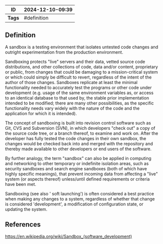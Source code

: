 | ID       | 2024-12-10-09:39 |
| -------- | ----------------- |
| **Tags** | #definition       |
## Definition

A sandbox is a testing environment that isolates untested code changes and outright experimentation from the production environment.

Sandboxing protects "live" servers and their data, vetted source code distributions, and other collections of code, data and/or content, proprietary or public, from changes that could be damaging to a mission-critical system or which could simply be difficult to revert, regardless of the intent of the author of those changes. Sandboxes replicate at least the minimal functionality needed to accurately test the programs or other code under development (e.g. usage of the same environment variables as, or access to an identical database to that used by, the stable prior implementation intended to be modified; there are many other possibilities, as the specific functionality needs vary widely with the nature of the code and the application for which it is intended).

The concept of sandboxing is built into revision control software such as Git, CVS and Subversion (SVN), in which developers "check out" a copy of the source code tree, or a branch thereof, to examine and work on. After the developer has fully tested the code changes in their own sandbox, the changes would be checked back into and merged with the repository and thereby made available to other developers or end users of the software.

By further analogy, the term "sandbox" can also be applied in computing and networking to other temporary or indefinite isolation areas, such as security sandboxes and search engine sandboxes (both of which have highly specific meanings), that prevent incoming data from affecting a "live" system (or aspects thereof) unless/until defined requirements or criteria have been met.

Sandboxing (see also ' soft launching') is often considered a best practice when making any changes to a system, regardless of whether that change is considered 'development', a modification of configuration state, or updating the system.

## References
https://en.wikipedia.org/wiki/Sandbox_(software_development)